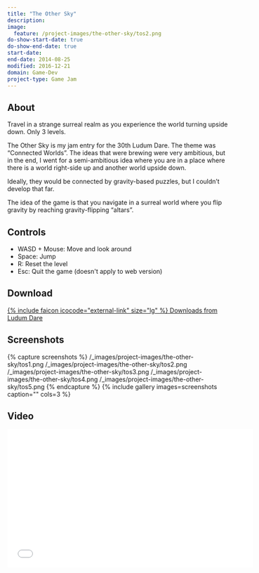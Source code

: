 ```yaml
---
title: "The Other Sky"
description:
image:
  feature: /project-images/the-other-sky/tos2.png
do-show-start-date: true
do-show-end-date: true
start-date:
end-date: 2014-08-25
modified: 2016-12-21
domain: Game-Dev
project-type: Game Jam
---
```


## About

Travel in a strange surreal realm as you experience the world turning upside down. Only 3 levels.

The Other Sky is my jam entry for the 30th Ludum Dare. The theme was “Connected Worlds”. The ideas that were brewing were very ambitious, but in the end, I went for a semi-ambitious idea where you are in a  place where there is a world right-side up and another world upside down.

Ideally, they would be connected by gravity-based puzzles, but I couldn’t develop that far.

The idea of the game is that you navigate in a surreal world where you flip gravity by reaching gravity-flipping “altars”.


## Controls

- WASD + Mouse: Move and look around
- Space: Jump
- R: Reset the level
- Esc: Quit the game (doesn't apply to web version)


## Download

<div markdown="0">
    <a href="http://www.ludumdare.com/compo/ludum-dare-30/?action=preview&uid=26581" class="btn">
        {% include faicon icocode="external-link" size="lg" %} Downloads from Ludum Dare
    </a>
</div>


## Screenshots

{% capture screenshots %}
	/_images/project-images/the-other-sky/tos1.png
    /_images/project-images/the-other-sky/tos2.png
    /_images/project-images/the-other-sky/tos3.png
    /_images/project-images/the-other-sky/tos4.png
    /_images/project-images/the-other-sky/tos5.png
{% endcapture %}
{% include gallery images=screenshots caption="" cols=3 %}


## Video

<iframe width="560" height="315" src="//www.youtube.com/embed/8jW3InhnpQI" frameborder="0"></iframe>
